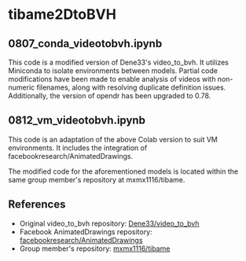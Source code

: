 # tibame2DtoBVH

## 0807_conda_videotobvh.ipynb
This code is a modified version of Dene33's video_to_bvh. It utilizes Miniconda to isolate environments between models. Partial code modifications have been made to enable analysis of videos with non-numeric filenames, along with resolving duplicate definition issues. Additionally, the version of opendr has been upgraded to 0.78.

## 0812_vm_videotobvh.ipynb
This code is an adaptation of the above Colab version to suit VM environments. It includes the integration of facebookresearch/AnimatedDrawings.

The modified code for the aforementioned models is located within the same group member's repository at mxmx1116/tibame.

## References
- Original video_to_bvh repository: [Dene33/video_to_bvh](https://github.com/Dene33/video_to_bvh)
- Facebook AnimatedDrawings repository: [facebookresearch/AnimatedDrawings](https://github.com/facebookresearch/AnimatedDrawings)
- Group member's repository: [mxmx1116/tibame](https://github.com/mxmx1116/tibame)
